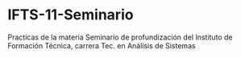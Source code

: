 # IFTS-11-Seminario

Practicas de la materia Seminario de profundización del Instituto de Formación Técnica, carrera Tec. en Análisis de Sistemas
